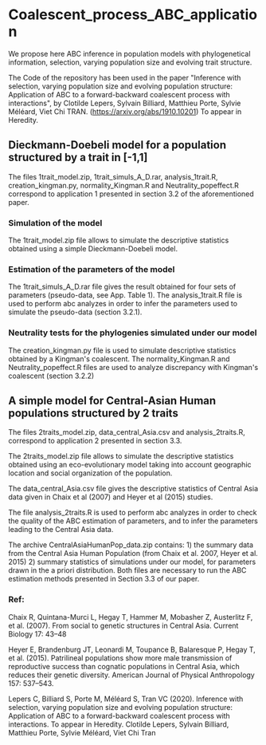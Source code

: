 # Coalescent_process_ABC_application

We propose here ABC inference in population models with phylogenetical information, selection, varying population size and evolving trait structure.

The Code of the repository has been used in the paper "Inference with selection, varying population size and evolving population structure: Application of ABC to a forward-backward coalescent process with interactions", by Clotilde Lepers, Sylvain Billiard, Matthieu Porte, Sylvie Méléard, Viet Chi TRAN. 
(https://arxiv.org/abs/1910.10201) To appear in Heredity. 

## Dieckmann-Doebeli model for a population structured by a trait in [-1,1]

The files 1trait_model.zip, 1trait_simuls_A_D.rar, analysis_1trait.R, creation_kingman.py, normality_Kingman.R and Neutrality_popeffect.R correspond to application 1 presented in section 3.2 of the aforementioned paper.

### Simulation of the model

The 1trait_model.zip file allows to simulate the descriptive statistics obtained using a simple Dieckmann-Doebeli model. 

### Estimation of the parameters of the model

The 1trait_simuls_A_D.rar file gives the result obtained for four sets of parameters (pseudo-data, see App. Table 1). 
The analysis_1trait.R file is used to perform abc analyzes in order to infer the parameters used to simulate the pseudo-data (section 3.2.1).

### Neutrality tests for the phylogenies simulated under our model

The creation_kingman.py file is used to simulate descriptive statistics obtained by a Kingman's coalescent. The normality_Kingman.R and Neutrality_popeffect.R files are used to analyze discrepancy with Kingman's coalescent (section 3.2.2)

## A simple model for Central-Asian Human populations structured by 2 traits

The files 2traits_model.zip, data_central_Asia.csv and analysis_2traits.R, correspond to application 2 presented in section 3.3.

The 2traits_model.zip file allows to simulate the descriptive statistics obtained using an eco-evolutionary model taking into account geographic location and social organization of the population. 

The data_central_Asia.csv file gives the descriptive statistics of Central Asia data given in Chaix et al (2007) and Heyer et al (2015) studies. 

The file analysis_2traits.R is used to perform abc analyzes in order to check the quality of the ABC estimation of parameters, and to infer the parameters leading to the Central Asia data.

The archive CentralAsiaHumanPop_data.zip contains: 1) the summary data from the Central Asia Human Population (from Chaix et al. 2007, Heyer et al. 2015) 2) summary statistics of simulations under our model, for parameters drawn in the a priori distribution. Both files are necessary to run the ABC estimation methods presented in Section 3.3 of our paper.


### Ref: 
Chaix R, Quintana-Murci L, Hegay T, Hammer M, Mobasher Z, Austerlitz F, et al. (2007).  From social to genetic structures in Central Asia. Current Biology 17: 43–48

Heyer E, Brandenburg JT, Leonardi M, Toupance B, Balaresque P, Hegay T, et al. (2015). Patrilineal populations show more male transmission of reproductive success than cognatic populations in Central Asia, which reduces their genetic diversity. American Journal of Physical Anthropology 157: 537–543.

Lepers C, Billiard S, Porte M, Méléard S, Tran VC (2020). Inference with selection, varying population size and evolving population structure: Application of ABC to a forward-backward coalescent process with interactions. To appear in Heredity.
Clotilde Lepers, Sylvain Billiard, Matthieu Porte, Sylvie Méléard, Viet Chi Tran
